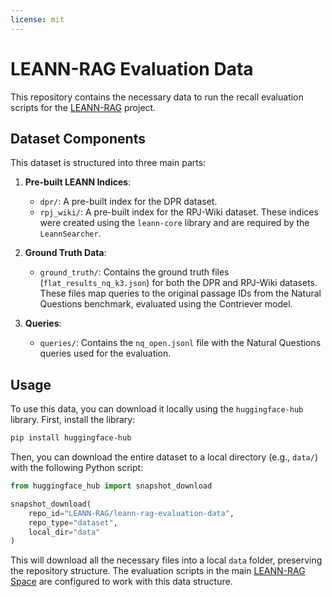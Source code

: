 ```yaml
---
license: mit
---
```


# LEANN-RAG Evaluation Data

This repository contains the necessary data to run the recall evaluation scripts for the [LEANN-RAG](https://huggingface.co/LEANN-RAG) project.

## Dataset Components

This dataset is structured into three main parts:

1.  **Pre-built LEANN Indices**:
    *   `dpr/`: A pre-built index for the DPR dataset.
    *   `rpj_wiki/`: A pre-built index for the RPJ-Wiki dataset.
    These indices were created using the `leann-core` library and are required by the `LeannSearcher`.

2.  **Ground Truth Data**:
    *   `ground_truth/`: Contains the ground truth files (`flat_results_nq_k3.json`) for both the DPR and RPJ-Wiki datasets. These files map queries to the original passage IDs from the Natural Questions benchmark, evaluated using the Contriever model.

3.  **Queries**:
    *   `queries/`: Contains the `nq_open.jsonl` file with the Natural Questions queries used for the evaluation.

## Usage

To use this data, you can download it locally using the `huggingface-hub` library. First, install the library:

```bash
pip install huggingface-hub
```

Then, you can download the entire dataset to a local directory (e.g., `data/`) with the following Python script:

```python
from huggingface_hub import snapshot_download

snapshot_download(
    repo_id="LEANN-RAG/leann-rag-evaluation-data",
    repo_type="dataset",
    local_dir="data"
)
```

This will download all the necessary files into a local `data` folder, preserving the repository structure. The evaluation scripts in the main [LEANN-RAG Space](https://huggingface.co/LEANN-RAG) are configured to work with this data structure.
